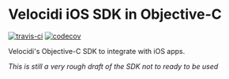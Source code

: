# Velocidi iOS SDK in Objective-C 
[![travis-ci](https://travis-ci.com/velocidi/velocidi-ios-objc-sdk.svg?branch=master)](https://travis-ci.com/velocidi/velocidi-ios-objc-sdk)
[![codecov](https://codecov.io/gh/velocidi/velocidi-ios-objc-sdk/branch/master/graph/badge.svg)](https://codecov.io/gh/velocidi/velocidi-ios-objc-sdk)

Velocidi's Objective-C SDK to integrate with iOS apps.

_This is still a very rough draft of the SDK not to ready to be used_
